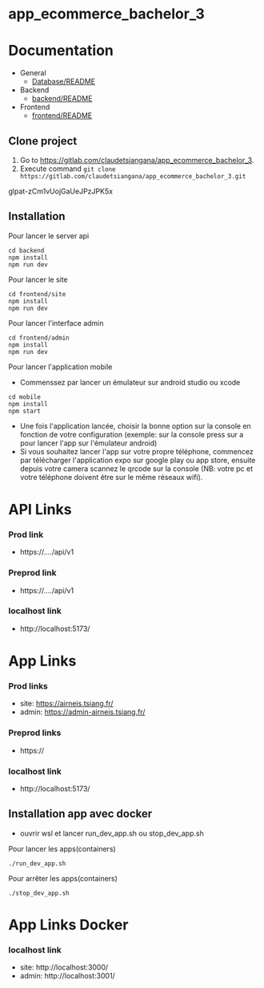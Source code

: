 # app_ecommerce_bachelor_3

# Documentation
- General
  - [Database/README](./config/database/README.md)
- Backend
  - [backend/README](./backend/README.md)
- Frontend
  - [frontend/README](./frontend/README.md)

## Clone project

1. Go to https://gitlab.com/claudetsiangana/app_ecommerce_bachelor_3.
2. Execute command `git clone https://gitlab.com/claudetsiangana/app_ecommerce_bachelor_3.git`  

glpat-zCm1vUojGaUeJPzJPK5x


## Installation
Pour lancer le server api
```
cd backend 
npm install
npm run dev
```
Pour lancer le site
```
cd frontend/site
npm install
npm run dev
```
Pour lancer l'interface admin
```
cd frontend/admin
npm install
npm run dev
```
Pour lancer l'application mobile
- Commenssez par lancer un émulateur sur android studio ou xcode 
```
cd mobile
npm install
npm start
```
- Une fois l'application lancée, choisir la bonne option sur la console en fonction de votre configuration (exemple: sur la console press sur a pour lancer l'app sur l'émulateur android) 
- Si vous souhaitez lancer l'app sur votre propre téléphone, commencez par télécharger l'application expo sur google play ou app store, ensuite depuis votre camera scannez le qrcode sur la console (NB: votre pc et votre téléphone doivent être sur le même réseaux wifi).


# API Links

<!-- Liens pour backend -->
### Prod link
* https://..../api/v1

### Preprod link
* https://..../api/v1

### localhost link
* http://localhost:5173/

<!-- liens pour frontend -->
# App Links

### Prod links
* site: https://airneis.tsiang.fr/
* admin: https://admin-airneis.tsiang.fr/

### Preprod links
* https://  

### localhost link
* http://localhost:5173/



<!-- App avec docker -->
## Installation app avec docker

* ouvrir wsl et lancer run_dev_app.sh ou stop_dev_app.sh  

Pour lancer les apps(containers)
```
./run_dev_app.sh
```

Pour arrêter les apps(containers)
```
./stop_dev_app.sh
```
# App Links Docker

### localhost link
* site:    http://localhost:3000/
* admin:    http://localhost:3001/
